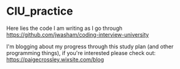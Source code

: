 # CIU_practice
Here lies the code I am writing as I go through https://github.com/jwasham/coding-interview-university 

I'm blogging about my progress through this study plan (and other programming things), if you're interested please check out: https://paigecrossley.wixsite.com/blog
